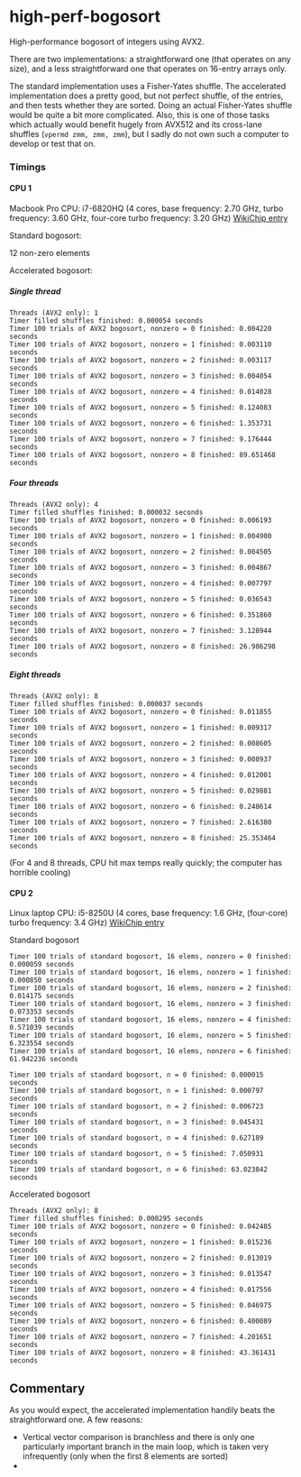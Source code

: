 # high-perf-bogosort
High-performance bogosort of integers using AVX2.

There are two implementations: a straightforward one (that operates on any size), and a less straightforward one that operates on 16-entry arrays only.

The standard implementation uses a Fisher-Yates shuffle. The accelerated implementation does a pretty good, but not perfect shuffle, of the entries, and then tests whether they are sorted. Doing an actual Fisher-Yates shuffle would be quite a bit more complicated. Also, this is one of those tasks which actually would benefit hugely from AVX512 and its cross-lane shuffles (`vpermd zmm, zmm, zmm`), but I sadly do not own such a computer to develop or test that on.

### Timings

#### CPU 1
Macbook Pro
CPU: i7-6820HQ (4 cores, base frequency: 2.70 GHz, turbo frequency: 3.60 GHz, four-core turbo frequency: 3.20 GHz)
[WikiChip entry](https://en.wikichip.org/wiki/intel/core_i7/i7-6820hq)


Standard bogosort:

12 non-zero elements

Accelerated bogosort:

##### Single thread
```
Threads (AVX2 only): 1
Timer filled shuffles finished: 0.000054 seconds
Timer 100 trials of AVX2 bogosort, nonzero = 0 finished: 0.004220 seconds
Timer 100 trials of AVX2 bogosort, nonzero = 1 finished: 0.003110 seconds
Timer 100 trials of AVX2 bogosort, nonzero = 2 finished: 0.003117 seconds
Timer 100 trials of AVX2 bogosort, nonzero = 3 finished: 0.004054 seconds
Timer 100 trials of AVX2 bogosort, nonzero = 4 finished: 0.014028 seconds
Timer 100 trials of AVX2 bogosort, nonzero = 5 finished: 0.124083 seconds
Timer 100 trials of AVX2 bogosort, nonzero = 6 finished: 1.353731 seconds
Timer 100 trials of AVX2 bogosort, nonzero = 7 finished: 9.176444 seconds
Timer 100 trials of AVX2 bogosort, nonzero = 8 finished: 89.651468 seconds
```

##### Four threads

```
Threads (AVX2 only): 4
Timer filled shuffles finished: 0.000032 seconds
Timer 100 trials of AVX2 bogosort, nonzero = 0 finished: 0.006193 seconds
Timer 100 trials of AVX2 bogosort, nonzero = 1 finished: 0.004900 seconds
Timer 100 trials of AVX2 bogosort, nonzero = 2 finished: 0.004505 seconds
Timer 100 trials of AVX2 bogosort, nonzero = 3 finished: 0.004867 seconds
Timer 100 trials of AVX2 bogosort, nonzero = 4 finished: 0.007797 seconds
Timer 100 trials of AVX2 bogosort, nonzero = 5 finished: 0.036543 seconds
Timer 100 trials of AVX2 bogosort, nonzero = 6 finished: 0.351860 seconds
Timer 100 trials of AVX2 bogosort, nonzero = 7 finished: 3.128944 seconds
Timer 100 trials of AVX2 bogosort, nonzero = 8 finished: 26.986298 seconds
```

##### Eight threads
```
Threads (AVX2 only): 8
Timer filled shuffles finished: 0.000037 seconds
Timer 100 trials of AVX2 bogosort, nonzero = 0 finished: 0.011855 seconds
Timer 100 trials of AVX2 bogosort, nonzero = 1 finished: 0.009317 seconds
Timer 100 trials of AVX2 bogosort, nonzero = 2 finished: 0.008605 seconds
Timer 100 trials of AVX2 bogosort, nonzero = 3 finished: 0.008937 seconds
Timer 100 trials of AVX2 bogosort, nonzero = 4 finished: 0.012001 seconds
Timer 100 trials of AVX2 bogosort, nonzero = 5 finished: 0.029881 seconds
Timer 100 trials of AVX2 bogosort, nonzero = 6 finished: 0.248614 seconds
Timer 100 trials of AVX2 bogosort, nonzero = 7 finished: 2.616380 seconds
Timer 100 trials of AVX2 bogosort, nonzero = 8 finished: 25.353464 seconds
```

(For 4 and 8 threads, CPU hit max temps really quickly; the computer has horrible cooling)

#### CPU 2
Linux laptop
CPU: i5-8250U (4 cores, base frequency: 1.6 GHz, (four-core) turbo frequency: 3.4 GHz)
[WikiChip entry](https://en.wikichip.org/wiki/intel/core_i5/i5-8250u)


Standard bogosort
```
Timer 100 trials of standard bogosort, 16 elems, nonzero = 0 finished: 0.000059 seconds
Timer 100 trials of standard bogosort, 16 elems, nonzero = 1 finished: 0.000850 seconds
Timer 100 trials of standard bogosort, 16 elems, nonzero = 2 finished: 0.014175 seconds
Timer 100 trials of standard bogosort, 16 elems, nonzero = 3 finished: 0.073353 seconds
Timer 100 trials of standard bogosort, 16 elems, nonzero = 4 finished: 0.571039 seconds
Timer 100 trials of standard bogosort, 16 elems, nonzero = 5 finished: 6.323554 seconds
Timer 100 trials of standard bogosort, 16 elems, nonzero = 6 finished: 61.942236 seconds
```

```
Timer 100 trials of standard bogosort, n = 0 finished: 0.000015 seconds
Timer 100 trials of standard bogosort, n = 1 finished: 0.000797 seconds
Timer 100 trials of standard bogosort, n = 2 finished: 0.006723 seconds
Timer 100 trials of standard bogosort, n = 3 finished: 0.045431 seconds
Timer 100 trials of standard bogosort, n = 4 finished: 0.627189 seconds
Timer 100 trials of standard bogosort, n = 5 finished: 7.050931 seconds
Timer 100 trials of standard bogosort, n = 6 finished: 63.023842 seconds
```

Accelerated bogosort
```
Threads (AVX2 only): 8
Timer filled shuffles finished: 0.000295 seconds
Timer 100 trials of AVX2 bogosort, nonzero = 0 finished: 0.042485 seconds
Timer 100 trials of AVX2 bogosort, nonzero = 1 finished: 0.015236 seconds
Timer 100 trials of AVX2 bogosort, nonzero = 2 finished: 0.013019 seconds
Timer 100 trials of AVX2 bogosort, nonzero = 3 finished: 0.013547 seconds
Timer 100 trials of AVX2 bogosort, nonzero = 4 finished: 0.017556 seconds
Timer 100 trials of AVX2 bogosort, nonzero = 5 finished: 0.046975 seconds
Timer 100 trials of AVX2 bogosort, nonzero = 6 finished: 0.400089 seconds
Timer 100 trials of AVX2 bogosort, nonzero = 7 finished: 4.201651 seconds
Timer 100 trials of AVX2 bogosort, nonzero = 8 finished: 43.361431 seconds
```

## Commentary

As you would expect, the accelerated implementation handily beats the straightforward one. A few reasons:

- Vertical vector comparison is branchless and there is only one particularly important branch in the main loop, which is taken very infrequently (only when the first 8 elements are sorted)
- 
